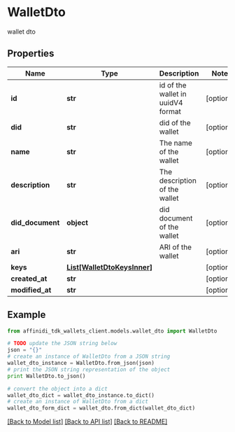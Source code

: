 # WalletDto

wallet dto

## Properties

| Name             | Type                                                  | Description                       | Notes      |
| ---------------- | ----------------------------------------------------- | --------------------------------- | ---------- |
| **id**           | **str**                                               | id of the wallet in uuidV4 format | [optional] |
| **did**          | **str**                                               | did of the wallet                 | [optional] |
| **name**         | **str**                                               | The name of the wallet            | [optional] |
| **description**  | **str**                                               | The description of the wallet     | [optional] |
| **did_document** | **object**                                            | did document of the wallet        | [optional] |
| **ari**          | **str**                                               | ARI of the wallet                 | [optional] |
| **keys**         | [**List[WalletDtoKeysInner]**](WalletDtoKeysInner.md) |                                   | [optional] |
| **created_at**   | **str**                                               |                                   | [optional] |
| **modified_at**  | **str**                                               |                                   | [optional] |

## Example

```python
from affinidi_tdk_wallets_client.models.wallet_dto import WalletDto

# TODO update the JSON string below
json = "{}"
# create an instance of WalletDto from a JSON string
wallet_dto_instance = WalletDto.from_json(json)
# print the JSON string representation of the object
print WalletDto.to_json()

# convert the object into a dict
wallet_dto_dict = wallet_dto_instance.to_dict()
# create an instance of WalletDto from a dict
wallet_dto_form_dict = wallet_dto.from_dict(wallet_dto_dict)
```

[[Back to Model list]](../README.md#documentation-for-models) [[Back to API list]](../README.md#documentation-for-api-endpoints) [[Back to README]](../README.md)
